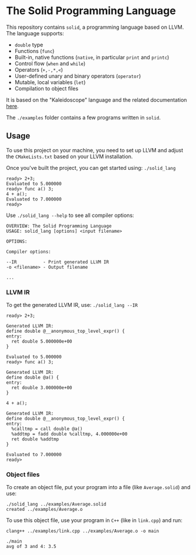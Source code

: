# The Solid Programming Language

This repository contains `solid`, a programming language based on LLVM. 
The language supports:
- `double` type
- Functions (`func`)
- Built-in, native functions (`native`, in particular `print` and `printc`)
- Control flow (`when` and `while`)
- Operators (`+,-,*,<`)
- User-defined unary and binary operators (`operator`)
- Mutable, local variables (`let`)
- Compilation to object files

It is based on the "Kaleidoscope" language and the related documentation [here](https://llvm.org/docs/tutorial/MyFirstLanguageFrontend/index.html).

The `./examples` folder contains a few programs written in `solid`.

## Usage

To use this project on your machine, you need to set up LLVM and adjust the `CMakeLists.txt` based on your LLVM installation.

Once you've built the project, you can get started using: `./solid_lang`
```
ready> 2+3;
Evaluated to 5.000000
ready> func a() 3;
4 + a();
Evaluated to 7.000000
ready>
```

Use `./solid_lang --help` to see all compiler options:
```
OVERVIEW: The Solid Programming Language
USAGE: solid_lang [options] <input filename>

OPTIONS:

Compiler options:

--IR          - Print generated LLVM IR
-o <filename> - Output filename

...
```

### LLVM IR

To get the generated LLVM IR, use: `./solid_lang --IR`
```
ready> 2+3;

Generated LLVM IR:
define double @__anonymous_top_level_expr() {
entry:
  ret double 5.000000e+00
}

Evaluated to 5.000000
ready> func a() 3;

Generated LLVM IR:
define double @a() {
entry:
  ret double 3.000000e+00
}

4 + a();

Generated LLVM IR:
define double @__anonymous_top_level_expr() {
entry:
  %calltmp = call double @a()
  %addtmp = fadd double %calltmp, 4.000000e+00
  ret double %addtmp
}

Evaluated to 7.000000
ready> 
```

### Object files

To create an object file, put your program into a file (like `Average.solid`) and use: 
```
./solid_lang ../examples/Average.solid 
created ../examples/Average.o
```

To use this object file, use your program in `C++` (like in `link.cpp`) and run:
```
clang++ ../examples/link.cpp ../examples/Average.o -o main

./main
avg of 3 and 4: 3.5
```